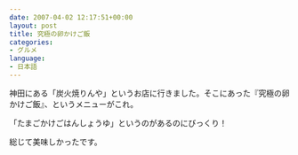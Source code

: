 ```yaml
---
date: 2007-04-02 12:17:51+00:00
layout: post
title: 究極の卵かけご飯
categories:
- グルメ
language:
- 日本語
---
```


神田にある「炭火焼りんや」というお店に行きました。そこにあった『究極の卵かけご飯』、というメニューがこれ。

「たまごかけごはんしょうゆ」というのがあるのにびっくり！

総じて美味しかったです。
